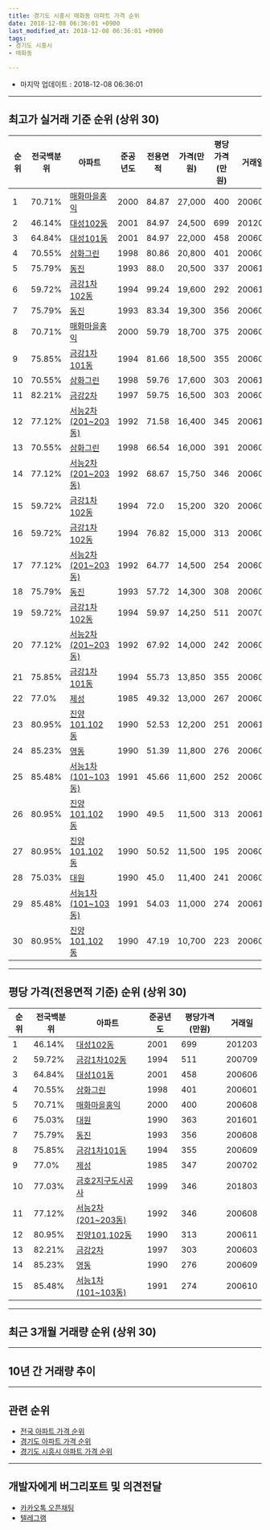 ```yaml
---
title: 경기도 시흥시 매화동 아파트 가격 순위
date: 2018-12-08 06:36:01 +0900
last_modified_at: 2018-12-08 06:36:01 +0900
tags:
- 경기도 시흥시
- 매화동

---
```


* 마지막 업데이트 : 2018-12-08 06:36:01

---

## 최고가 실거래 기준 순위 (상위 30)


|순위|전국백분위|아파트|준공년도|전용면적|가격(만원)|평당가격(만원)|거래일|
|---|---|---|---|---|---|---|---|
|1|70.71%|[매화마을홍익](https://search.naver.com/search.naver?query=%EA%B2%BD%EA%B8%B0%EB%8F%84+%EC%8B%9C%ED%9D%A5%EC%8B%9C+%EB%A7%A4%ED%99%94%EB%8F%99+%EB%A7%A4%ED%99%94%EB%A7%88%EC%9D%84%ED%99%8D%EC%9D%B5)|2000|84.87|27,000|400|200608|
|2|46.14%|[대성102동](https://search.naver.com/search.naver?query=%EA%B2%BD%EA%B8%B0%EB%8F%84+%EC%8B%9C%ED%9D%A5%EC%8B%9C+%EB%A7%A4%ED%99%94%EB%8F%99+%EB%8C%80%EC%84%B1102%EB%8F%99)|2001|84.97|24,500|699|201203|
|3|64.84%|[대성101동](https://search.naver.com/search.naver?query=%EA%B2%BD%EA%B8%B0%EB%8F%84+%EC%8B%9C%ED%9D%A5%EC%8B%9C+%EB%A7%A4%ED%99%94%EB%8F%99+%EB%8C%80%EC%84%B1101%EB%8F%99)|2001|84.97|22,000|458|200606|
|4|70.55%|[삼화그린](https://search.naver.com/search.naver?query=%EA%B2%BD%EA%B8%B0%EB%8F%84+%EC%8B%9C%ED%9D%A5%EC%8B%9C+%EB%A7%A4%ED%99%94%EB%8F%99+%EC%82%BC%ED%99%94%EA%B7%B8%EB%A6%B0)|1998|80.86|20,800|401|200601|
|5|75.79%|[동진](https://search.naver.com/search.naver?query=%EA%B2%BD%EA%B8%B0%EB%8F%84+%EC%8B%9C%ED%9D%A5%EC%8B%9C+%EB%A7%A4%ED%99%94%EB%8F%99+%EB%8F%99%EC%A7%84)|1993|88.0|20,500|337|200611|
|6|59.72%|[금강1차102동](https://search.naver.com/search.naver?query=%EA%B2%BD%EA%B8%B0%EB%8F%84+%EC%8B%9C%ED%9D%A5%EC%8B%9C+%EB%A7%A4%ED%99%94%EB%8F%99+%EA%B8%88%EA%B0%951%EC%B0%A8102%EB%8F%99)|1994|99.24|19,600|292|200611|
|7|75.79%|[동진](https://search.naver.com/search.naver?query=%EA%B2%BD%EA%B8%B0%EB%8F%84+%EC%8B%9C%ED%9D%A5%EC%8B%9C+%EB%A7%A4%ED%99%94%EB%8F%99+%EB%8F%99%EC%A7%84)|1993|83.34|19,300|356|200608|
|8|70.71%|[매화마을홍익](https://search.naver.com/search.naver?query=%EA%B2%BD%EA%B8%B0%EB%8F%84+%EC%8B%9C%ED%9D%A5%EC%8B%9C+%EB%A7%A4%ED%99%94%EB%8F%99+%EB%A7%A4%ED%99%94%EB%A7%88%EC%9D%84%ED%99%8D%EC%9D%B5)|2000|59.79|18,700|375|200608|
|9|75.85%|[금강1차101동](https://search.naver.com/search.naver?query=%EA%B2%BD%EA%B8%B0%EB%8F%84+%EC%8B%9C%ED%9D%A5%EC%8B%9C+%EB%A7%A4%ED%99%94%EB%8F%99+%EA%B8%88%EA%B0%951%EC%B0%A8101%EB%8F%99)|1994|81.66|18,500|355|200609|
|10|70.55%|[삼화그린](https://search.naver.com/search.naver?query=%EA%B2%BD%EA%B8%B0%EB%8F%84+%EC%8B%9C%ED%9D%A5%EC%8B%9C+%EB%A7%A4%ED%99%94%EB%8F%99+%EC%82%BC%ED%99%94%EA%B7%B8%EB%A6%B0)|1998|59.76|17,600|303|200610|
|11|82.21%|[금강2차](https://search.naver.com/search.naver?query=%EA%B2%BD%EA%B8%B0%EB%8F%84+%EC%8B%9C%ED%9D%A5%EC%8B%9C+%EB%A7%A4%ED%99%94%EB%8F%99+%EA%B8%88%EA%B0%952%EC%B0%A8)|1997|59.75|16,500|303|200603|
|12|77.12%|[서능2차(201~203동)](https://search.naver.com/search.naver?query=%EA%B2%BD%EA%B8%B0%EB%8F%84+%EC%8B%9C%ED%9D%A5%EC%8B%9C+%EB%A7%A4%ED%99%94%EB%8F%99+%EC%84%9C%EB%8A%A52%EC%B0%A8%28201%7E203%EB%8F%99%29)|1992|71.58|16,400|345|200610|
|13|70.55%|[삼화그린](https://search.naver.com/search.naver?query=%EA%B2%BD%EA%B8%B0%EB%8F%84+%EC%8B%9C%ED%9D%A5%EC%8B%9C+%EB%A7%A4%ED%99%94%EB%8F%99+%EC%82%BC%ED%99%94%EA%B7%B8%EB%A6%B0)|1998|66.54|16,000|391|200605|
|14|77.12%|[서능2차(201~203동)](https://search.naver.com/search.naver?query=%EA%B2%BD%EA%B8%B0%EB%8F%84+%EC%8B%9C%ED%9D%A5%EC%8B%9C+%EB%A7%A4%ED%99%94%EB%8F%99+%EC%84%9C%EB%8A%A52%EC%B0%A8%28201%7E203%EB%8F%99%29)|1992|68.67|15,750|346|200608|
|15|59.72%|[금강1차102동](https://search.naver.com/search.naver?query=%EA%B2%BD%EA%B8%B0%EB%8F%84+%EC%8B%9C%ED%9D%A5%EC%8B%9C+%EB%A7%A4%ED%99%94%EB%8F%99+%EA%B8%88%EA%B0%951%EC%B0%A8102%EB%8F%99)|1994|72.0|15,200|320|200607|
|16|59.72%|[금강1차102동](https://search.naver.com/search.naver?query=%EA%B2%BD%EA%B8%B0%EB%8F%84+%EC%8B%9C%ED%9D%A5%EC%8B%9C+%EB%A7%A4%ED%99%94%EB%8F%99+%EA%B8%88%EA%B0%951%EC%B0%A8102%EB%8F%99)|1994|76.82|15,000|313|200607|
|17|77.12%|[서능2차(201~203동)](https://search.naver.com/search.naver?query=%EA%B2%BD%EA%B8%B0%EB%8F%84+%EC%8B%9C%ED%9D%A5%EC%8B%9C+%EB%A7%A4%ED%99%94%EB%8F%99+%EC%84%9C%EB%8A%A52%EC%B0%A8%28201%7E203%EB%8F%99%29)|1992|64.77|14,500|254|200609|
|18|75.79%|[동진](https://search.naver.com/search.naver?query=%EA%B2%BD%EA%B8%B0%EB%8F%84+%EC%8B%9C%ED%9D%A5%EC%8B%9C+%EB%A7%A4%ED%99%94%EB%8F%99+%EB%8F%99%EC%A7%84)|1993|57.72|14,300|308|200604|
|19|59.72%|[금강1차102동](https://search.naver.com/search.naver?query=%EA%B2%BD%EA%B8%B0%EB%8F%84+%EC%8B%9C%ED%9D%A5%EC%8B%9C+%EB%A7%A4%ED%99%94%EB%8F%99+%EA%B8%88%EA%B0%951%EC%B0%A8102%EB%8F%99)|1994|59.97|14,250|511|200709|
|20|77.12%|[서능2차(201~203동)](https://search.naver.com/search.naver?query=%EA%B2%BD%EA%B8%B0%EB%8F%84+%EC%8B%9C%ED%9D%A5%EC%8B%9C+%EB%A7%A4%ED%99%94%EB%8F%99+%EC%84%9C%EB%8A%A52%EC%B0%A8%28201%7E203%EB%8F%99%29)|1992|67.92|14,000|242|200602|
|21|75.85%|[금강1차101동](https://search.naver.com/search.naver?query=%EA%B2%BD%EA%B8%B0%EB%8F%84+%EC%8B%9C%ED%9D%A5%EC%8B%9C+%EB%A7%A4%ED%99%94%EB%8F%99+%EA%B8%88%EA%B0%951%EC%B0%A8101%EB%8F%99)|1994|55.73|13,850|355|200609|
|22|77.0%|[제성](https://search.naver.com/search.naver?query=%EA%B2%BD%EA%B8%B0%EB%8F%84+%EC%8B%9C%ED%9D%A5%EC%8B%9C+%EB%A7%A4%ED%99%94%EB%8F%99+%EC%A0%9C%EC%84%B1)|1985|49.32|13,000|267|200609|
|23|80.95%|[진양101,102동](https://search.naver.com/search.naver?query=%EA%B2%BD%EA%B8%B0%EB%8F%84+%EC%8B%9C%ED%9D%A5%EC%8B%9C+%EB%A7%A4%ED%99%94%EB%8F%99+%EC%A7%84%EC%96%91101%2C102%EB%8F%99)|1990|52.53|12,200|251|200612|
|24|85.23%|[영동](https://search.naver.com/search.naver?query=%EA%B2%BD%EA%B8%B0%EB%8F%84+%EC%8B%9C%ED%9D%A5%EC%8B%9C+%EB%A7%A4%ED%99%94%EB%8F%99+%EC%98%81%EB%8F%99)|1990|51.39|11,800|276|200609|
|25|85.48%|[서능1차(101~103동)](https://search.naver.com/search.naver?query=%EA%B2%BD%EA%B8%B0%EB%8F%84+%EC%8B%9C%ED%9D%A5%EC%8B%9C+%EB%A7%A4%ED%99%94%EB%8F%99+%EC%84%9C%EB%8A%A51%EC%B0%A8%28101%7E103%EB%8F%99%29)|1991|45.66|11,600|252|200607|
|26|80.95%|[진양101,102동](https://search.naver.com/search.naver?query=%EA%B2%BD%EA%B8%B0%EB%8F%84+%EC%8B%9C%ED%9D%A5%EC%8B%9C+%EB%A7%A4%ED%99%94%EB%8F%99+%EC%A7%84%EC%96%91101%2C102%EB%8F%99)|1990|49.5|11,500|313|200611|
|27|80.95%|[진양101,102동](https://search.naver.com/search.naver?query=%EA%B2%BD%EA%B8%B0%EB%8F%84+%EC%8B%9C%ED%9D%A5%EC%8B%9C+%EB%A7%A4%ED%99%94%EB%8F%99+%EC%A7%84%EC%96%91101%2C102%EB%8F%99)|1990|50.52|11,500|195|200606|
|28|75.03%|[대원](https://search.naver.com/search.naver?query=%EA%B2%BD%EA%B8%B0%EB%8F%84+%EC%8B%9C%ED%9D%A5%EC%8B%9C+%EB%A7%A4%ED%99%94%EB%8F%99+%EB%8C%80%EC%9B%90)|1990|45.0|11,400|241|200609|
|29|85.48%|[서능1차(101~103동)](https://search.naver.com/search.naver?query=%EA%B2%BD%EA%B8%B0%EB%8F%84+%EC%8B%9C%ED%9D%A5%EC%8B%9C+%EB%A7%A4%ED%99%94%EB%8F%99+%EC%84%9C%EB%8A%A51%EC%B0%A8%28101%7E103%EB%8F%99%29)|1991|54.03|11,000|274|200610|
|30|80.95%|[진양101,102동](https://search.naver.com/search.naver?query=%EA%B2%BD%EA%B8%B0%EB%8F%84+%EC%8B%9C%ED%9D%A5%EC%8B%9C+%EB%A7%A4%ED%99%94%EB%8F%99+%EC%A7%84%EC%96%91101%2C102%EB%8F%99)|1990|47.19|10,700|223|200603|


---

## 평당 가격(전용면적 기준) 순위 (상위 30)


|순위|전국백분위|아파트|준공년도|평당가격(만원)|거래일|
|---|---|---|---|---|---|
|1|46.14%|[대성102동](https://search.naver.com/search.naver?query=%EA%B2%BD%EA%B8%B0%EB%8F%84+%EC%8B%9C%ED%9D%A5%EC%8B%9C+%EB%A7%A4%ED%99%94%EB%8F%99+%EB%8C%80%EC%84%B1102%EB%8F%99)|2001|699|201203|
|2|59.72%|[금강1차102동](https://search.naver.com/search.naver?query=%EA%B2%BD%EA%B8%B0%EB%8F%84+%EC%8B%9C%ED%9D%A5%EC%8B%9C+%EB%A7%A4%ED%99%94%EB%8F%99+%EA%B8%88%EA%B0%951%EC%B0%A8102%EB%8F%99)|1994|511|200709|
|3|64.84%|[대성101동](https://search.naver.com/search.naver?query=%EA%B2%BD%EA%B8%B0%EB%8F%84+%EC%8B%9C%ED%9D%A5%EC%8B%9C+%EB%A7%A4%ED%99%94%EB%8F%99+%EB%8C%80%EC%84%B1101%EB%8F%99)|2001|458|200606|
|4|70.55%|[삼화그린](https://search.naver.com/search.naver?query=%EA%B2%BD%EA%B8%B0%EB%8F%84+%EC%8B%9C%ED%9D%A5%EC%8B%9C+%EB%A7%A4%ED%99%94%EB%8F%99+%EC%82%BC%ED%99%94%EA%B7%B8%EB%A6%B0)|1998|401|200601|
|5|70.71%|[매화마을홍익](https://search.naver.com/search.naver?query=%EA%B2%BD%EA%B8%B0%EB%8F%84+%EC%8B%9C%ED%9D%A5%EC%8B%9C+%EB%A7%A4%ED%99%94%EB%8F%99+%EB%A7%A4%ED%99%94%EB%A7%88%EC%9D%84%ED%99%8D%EC%9D%B5)|2000|400|200608|
|6|75.03%|[대원](https://search.naver.com/search.naver?query=%EA%B2%BD%EA%B8%B0%EB%8F%84+%EC%8B%9C%ED%9D%A5%EC%8B%9C+%EB%A7%A4%ED%99%94%EB%8F%99+%EB%8C%80%EC%9B%90)|1990|363|201601|
|7|75.79%|[동진](https://search.naver.com/search.naver?query=%EA%B2%BD%EA%B8%B0%EB%8F%84+%EC%8B%9C%ED%9D%A5%EC%8B%9C+%EB%A7%A4%ED%99%94%EB%8F%99+%EB%8F%99%EC%A7%84)|1993|356|200608|
|8|75.85%|[금강1차101동](https://search.naver.com/search.naver?query=%EA%B2%BD%EA%B8%B0%EB%8F%84+%EC%8B%9C%ED%9D%A5%EC%8B%9C+%EB%A7%A4%ED%99%94%EB%8F%99+%EA%B8%88%EA%B0%951%EC%B0%A8101%EB%8F%99)|1994|355|200609|
|9|77.0%|[제성](https://search.naver.com/search.naver?query=%EA%B2%BD%EA%B8%B0%EB%8F%84+%EC%8B%9C%ED%9D%A5%EC%8B%9C+%EB%A7%A4%ED%99%94%EB%8F%99+%EC%A0%9C%EC%84%B1)|1985|347|200702|
|10|77.03%|[금호2지구도시공사](https://search.naver.com/search.naver?query=%EA%B2%BD%EA%B8%B0%EB%8F%84+%EC%8B%9C%ED%9D%A5%EC%8B%9C+%EB%A7%A4%ED%99%94%EB%8F%99+%EA%B8%88%ED%98%B82%EC%A7%80%EA%B5%AC%EB%8F%84%EC%8B%9C%EA%B3%B5%EC%82%AC)|1999|346|201803|
|11|77.12%|[서능2차(201~203동)](https://search.naver.com/search.naver?query=%EA%B2%BD%EA%B8%B0%EB%8F%84+%EC%8B%9C%ED%9D%A5%EC%8B%9C+%EB%A7%A4%ED%99%94%EB%8F%99+%EC%84%9C%EB%8A%A52%EC%B0%A8%28201%7E203%EB%8F%99%29)|1992|346|200608|
|12|80.95%|[진양101,102동](https://search.naver.com/search.naver?query=%EA%B2%BD%EA%B8%B0%EB%8F%84+%EC%8B%9C%ED%9D%A5%EC%8B%9C+%EB%A7%A4%ED%99%94%EB%8F%99+%EC%A7%84%EC%96%91101%2C102%EB%8F%99)|1990|313|200611|
|13|82.21%|[금강2차](https://search.naver.com/search.naver?query=%EA%B2%BD%EA%B8%B0%EB%8F%84+%EC%8B%9C%ED%9D%A5%EC%8B%9C+%EB%A7%A4%ED%99%94%EB%8F%99+%EA%B8%88%EA%B0%952%EC%B0%A8)|1997|303|200603|
|14|85.23%|[영동](https://search.naver.com/search.naver?query=%EA%B2%BD%EA%B8%B0%EB%8F%84+%EC%8B%9C%ED%9D%A5%EC%8B%9C+%EB%A7%A4%ED%99%94%EB%8F%99+%EC%98%81%EB%8F%99)|1990|276|200609|
|15|85.48%|[서능1차(101~103동)](https://search.naver.com/search.naver?query=%EA%B2%BD%EA%B8%B0%EB%8F%84+%EC%8B%9C%ED%9D%A5%EC%8B%9C+%EB%A7%A4%ED%99%94%EB%8F%99+%EC%84%9C%EB%8A%A51%EC%B0%A8%28101%7E103%EB%8F%99%29)|1991|274|200610|


---

## 최근 3개월 거래량 순위 (상위 30)


<div style="width:100%;">
    <canvas id="deal_count_ranking" height="250"></canvas>
</div>


<script>
new Chart(document.getElementById("deal_count_ranking"), {
    type: 'horizontalBar',
    data: {
        labels: ['진양101,102동', '서능1차(101~103동)', '매화마을홍익', '제성', '금강2차', '대원', '금강1차102동', '금강1차101동'],
        datasets: [{
            label: '실거래 수',
            data: [4, 2, 2, 2, 1, 1, 1, 1],
            borderColor: "rgba(255, 0, 128, 1)",
            backgroundColor: "rgba(255, 0, 128, 0.5)",
            fill: false,
        }]
    },
    options: {
        responsive: true,
        title: {
            display: true,
            text: '최근 3개월 거래량 순위'
        },
        tooltips: {
            mode: 'index',
            intersect: false,
            callbacks: {
                title: function(tooltipItems, data) {
                    return "실거래 수:";
                },
                label: function(tooltipItem, data) {
                    return data.labels[tooltipItem.index] + ": " + tooltipItem.xLabel;
                }
            }
        },
        hover: {
            mode: 'nearest',
            intersect: true
        },
        scales: {
            xAxes: [{
                display: true,
                scaleLabel: {
                    display: true,
                    labelString: '실거래 수'
                },
                ticks: {
                    suggestedMin: 0,
                }
            }],
            yAxes: [{
                display: true,
                ticks: {
                    autoSkip: false,
                    callback: function(value, index, values) {
                        if (value.length > 15)
                            return value.substr(0, 13) + "...";
                        else
                            return value;
                    }
                },
                scaleLabel: {
                    display: false,
                }
            }]
        }
    }
});

</script>


---

## 10년 간 거래량 추이


<div style="width:100%;">
    <canvas id="deal_progress" height="250"></canvas>
</div>

<script>
new Chart(document.getElementById("deal_progress"), {
    type: 'line',
    data: {
        labels: ['200812','200901','200902','200903','200904','200905','200906','200907','200908','200909','200910','200911','200912','201001','201002','201003','201004','201005','201006','201007','201008','201009','201010','201011','201012','201101','201102','201103','201104','201105','201106','201107','201108','201109','201110','201111','201112','201201','201202','201203','201204','201205','201206','201207','201208','201209','201210','201211','201212','201301','201302','201303','201304','201305','201306','201307','201308','201309','201310','201311','201312','201401','201402','201403','201404','201405','201406','201407','201408','201409','201410','201411','201412','201501','201502','201503','201504','201505','201506','201507','201508','201509','201510','201511','201512','201601','201602','201603','201604','201605','201606','201607','201608','201609','201610','201611','201612','201701','201702','201703','201704','201705','201706','201707','201708','201709','201710','201711','201712','201801','201802','201803','201804','201805','201806','201807','201808','201809','201810','201811','201812'],
        datasets: [{
            label: '실거래 수',
            pointRadius: 1,
            data: [1, 1, 4, 7, 2, 13, 8, 6, 7, 9, 6, 6, 9, 4, 3, 6, 6, 3, 2, 4, 3, 3, 4, 9, 9, 6, 9, 8, 6, 4, 6, 4, 10, 6, 5, 3, 3, 4, 10, 9, 7, 4, 7, 6, 5, 13, 5, 6, 4, 4, 13, 4, 6, 7, 7, 3, 7, 6, 14, 8, 4, 2, 11, 11, 10, 4, 7, 4, 7, 9, 9, 7, 4, 5, 11, 11, 14, 13, 14, 10, 11, 16, 13, 7, 4, 7, 8, 10, 8, 11, 15, 14, 10, 14, 13, 10, 9, 7, 10, 13, 6, 15, 16, 7, 6, 13, 7, 14, 12, 8, 7, 10, 5, 4, 8, 6, 8, 5, 11, 3, 0],
            borderColor: "rgba(255, 201, 14, 1)",
            backgroundColor: "rgba(255, 201, 14, 0.5)",
            fill: true,
        }]
    },
    options: {
        responsive: true,
        title: {
            display: true,
            text: '10년간 거래량 추이'
        },
        tooltips: {
            mode: 'index',
            intersect: false,
        },
        hover: {
            mode: 'nearest',
            intersect: true
        },
        scales: {
            xAxes: [{
                display: true,
                scaleLabel: {
                    display: true,
                    labelString: '년/월'
                }
            }],
            yAxes: [{
                display: true,
                ticks: {
                    suggestedMin: 0,
                },
                scaleLabel: {
                    display: true,
                    labelString: '실거래 수'
                }
            }]
        }
    }
});

</script>


---

## 관련 순위

- [전국 아파트 가격 순위](https://inasie.github.io/apt-ranking/전국)
- [경기도 아파트 가격 순위](https://inasie.github.io/apt-ranking/경기도)
- [경기도 시흥시 아파트 가격 순위](https://inasie.github.io/apt-ranking/경기도-시흥시)


---

## 개발자에게 버그리포트 및 의견전달

- [카카오톡 오픈채팅](https://open.kakao.com/o/gLJUAP4)
- [텔레그램](https://t.me/inasie)

